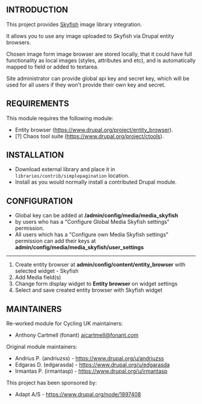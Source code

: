 INTRODUCTION
------------
This project provides <a href="https://www.skyfish.com">Skyfish</a> image library integration.

It allows you to use any image uploaded to Skyfish via Drupal entity browsers.

Chosen image form image browser are stored locally, that it could have full functionality as local images 
(styles, attributes and etc), and is automatically mapped to field or added to textarea.

Site administrator can provide global api key and secret key, which will be used for all users if they
won't provide their own key and secret.


REQUIREMENTS
------------
This module requires the following module:
 * Entity browser (https://www.drupal.org/project/entity_browser).
 * [?] Chaos tool suite (https://www.drupal.org/project/ctools).


 INSTALLATION
------------
 * Download external library and place it in `libraries/contrib/simplepagination` location.
 * Install as you would normally install a contributed Drupal module.


CONFIGURATION
-------------
 * Global key can be added at <strong>/admin/config/media/media_skyfish</strong> 
 * by users who has a "Configure Global Media Skyfish settings" permission.
 * All users which has a "Configure own Media Skyfish settings" permission can add their keys at <strong>admin/config/media/media_skyfish/user_settings</strong>
 -----------
1. Create entity browser at <strong>admin/config/content/entity_browser</strong> with selected widget - Skyfish
2. Add Media field(s)
3. Change form display widget to <strong>Entity browser</strong> on widget settings
4. Select and save created entity browser with Skyfish widget
 

MAINTAINERS
-----------
Re-worked module for Cycling UK maintainers:
 * Anthony Cartmell (fonant) <ajcartmell@fonant.com>

Original module maintainers:
 * Andrius P. (andriuzss) - https://www.drupal.org/u/andriuzss
 * Edgaras D. (edgarasda) - https://www.drupal.org/u/edgarasda
 * Irmantas P. (irmantasp) - https://www.drupal.org/u/irmantasp

This project has been sponsored by:
 * Adapt A/S - https://www.drupal.org/node/1897408
